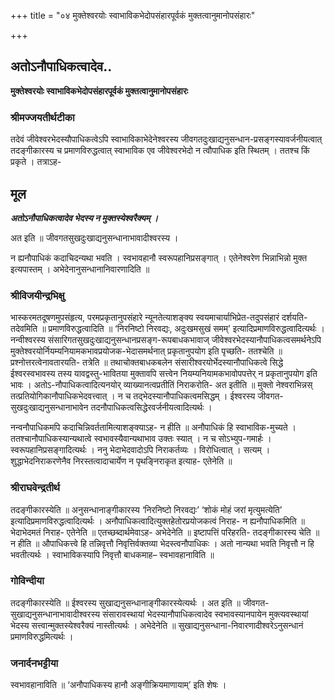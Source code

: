 +++
title = "०४ मुक्तेश्वरयोः स्वाभाविकभेदोपसंहारपूर्वकं मुक्तत्वानुमानोपसंहारः"

+++


## अतोऽनौपाधिकत्वादेव..

**मुक्तेश्वरयोः स्वाभाविकभेदोपसंहारपूर्वकं मुक्तत्वानुमानोपसंहारः**

### **श्रीमज्जयतीर्थटीका**

तदेवं जीवेश्वरभेदस्यौपाधिकत्वेऽपि स्वाभाविकाभेदेनेश्वरस्य जीवगतदुःखाद्यनुसन्धान-प्रसङ्गस्यावर्जनीयत्वात् तदङ्गीकारस्य च प्रमाणविरुद्धत्वात् स्वाभाविक एव जीवेश्वरभेदो न त्वौपाधिक इति स्थितम् । ततश्च किं प्रकृते । तत्राऽह-

## **मूल**

***अतोऽनौपाधिकत्वादेव भेदस्य न मुक्तस्येश्वरैक्यम् ।***

अत इति ॥ जीवगतसुखदुःखाद्यनुसन्धानाभावादीश्वरस्य ।

न ह्यनौपाधिकं कदाचिदन्यथा भवति । स्वभावहानौ स्वरूपहानिप्रसङ्गात् । एतेनेश्वरेण भिन्नाभिन्नो मुक्त इत्यपास्तम् । अभेदेनानुसन्धानानिवारणादिति ॥

### **श्रीविजयीन्द्रभिक्षु**

भास्करमतदूषणमुपसंहृत्य, परमप्रकृतानुपसंहारे न्यूनतेत्याशङ्क्य स्वयमाचार्याभिप्रेत-तदुपसंहारं दर्शयति- तदेवमिति ॥ प्रमाणविरुद्धत्वादिति ॥ ‘निरनिष्टो निरवद्यः, अदुःखमसुखं समम्’ इत्यादिप्रमाणविरुद्धत्वादित्यर्थः । नन्वीश्वरस्य संसारिगतसुखदुःखाद्यनुसन्धानप्रसङ्ग-रूपबाधकभावाज् जीवेश्वरभेदस्यानौपाधिकत्वसमर्थनेऽपि मुक्तेश्वरयोर्नियम्यनियामकभावप्रयोजक-भेदासमर्थनात् प्रकृतानुपयोग इति पृच्छति- ततश्चेति ॥ प्रश्नोत्तरत्वेनावतारयति- तत्रेति ॥ तथाचोक्तबाधकबलेन संसारीश्वरयोर्भेदस्यानौपाधिकत्वे सिद्धे ईश्वरस्वभावस्य तस्य यावद्वस्तु-भावितया मुक्तावपि सत्त्वेन नियम्यनियामकभावोपपत्तेर् न प्रकृतानुपयोग इति भावः । अतोऽ-नौपाधिकत्वादित्यनयोर् व्याख्यानत्वप्रतीतिं निराकरोति- अत इतीति ॥ मुक्तो नेश्वराभिन्नस् तत्प्रतियोगिकानौपाधिकभेदवत्त्वात् । न च तद्भेदस्यानौपाधिकत्वमसिद्धम् । ईश्वरस्य जीवगत-सुखदुःखाद्यनुसन्धानाभावेन तदनौपाधिकत्वसिद्धेरवर्जनीयत्वादित्यर्थः ।

नन्वनौपाधिकमपि कदाचिन्निवर्ततामित्याशङ्क्याऽह- न हीति ॥ अनौपाधिकं हि स्वाभाविक-मुच्यते । ततश्चानौपाधिकस्यान्यथात्वे स्वभावस्यैवान्यथाभाव उक्तः स्यात् । न च सोऽभ्युप-गमार्हः । स्वरूपहानिप्रसङ्गादित्यर्थः ।
ननु भेदाभेदवादोऽपि निराकर्तव्यः । विरोधित्वात् । सत्यम् । शुद्धाभेदनिराकरणेनैव निरस्तत्वादाचार्येण न पृथङ्निराकृत इत्याह- एतेनेति ॥

### **श्रीराघवेन्द्रतीर्थ**

तदङ्गीकारस्येति ॥ अनुसन्धानाङ्गीकारस्य ‘निरनिष्टो निरवद्यः’ ‘शोकं मोहं जरां मृत्युमत्येति’ इत्यादिप्रमाणविरुद्धत्वादित्यर्थः । अनौपाधिकत्वादित्युक्तहेतोरप्रयोजकत्वं निराह- न ह्यनौपाधिकमिति ॥ भेदाभेदमतं निराह- एतेनेति ॥ एतच्छब्दार्थमेवाऽह- अभेदेनेति ॥
इष्टापत्तिं परिहरति- तदङ्गीकारस्य चेति ॥ न हीति ॥ औपाधिकत्त्वे हि तन्निवृत्तौ निवृत्तिर्वक्तव्या भेदस्त्वनौपाधिकः । अतो नान्यथा भवति निवृत्तौ न हि भवतीत्यर्थः । स्वाभाविकस्यापि निवृत्तौ बाधकमाह– स्वभावहानाविति ॥

### **गोविन्दीया**

तदङ्गीकारस्येति ॥ ईश्वरस्य सुखाद्यनुसन्धानाङ्गीकारस्येत्यर्थः । अत इति ॥ जीवगत-सुखाद्यनुसन्धानाभावादीश्वरस्य संसारावस्थायां भेदस्यानौपाधिकत्वादेव स्वभावस्यानपायेन मुक्त्यवस्थायां भेदस्य सत्त्वान्मुक्तस्येश्वरैक्यं नास्तीत्यर्थः । अभेदेनेति ॥ सुखाद्यनुसन्धाना-निवारणादीश्वरेऽनुसन्धानं प्रमाणविरुद्धमित्यर्थः ।

### **जनार्दनभट्टीया**

स्वभावहानाविति ॥ ‘अनौपाधिकस्य हानौ अङ्गीक्रियमाणायाम्’ इति शेषः ।

